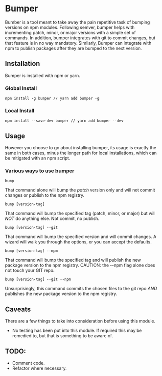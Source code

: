 # Bumper
Bumber is a tool meant to take away the pain repetitive task of bumping versions on npm modules.
Following semver, bumper helps with incrementing patch, minor, or major versions with a simple set of commands.
In addition, bumper integrates with git to commit changes, but that feature is in no way mandatory. 
Similarly, Bumper can integrate with npm to publish packages after they are bumped to the next version.

## Installation
Bumper is installed with npm or yarn.

### Global Install
    npm install -g bumper // yarn add bumper -g

### Local Install
    npm install --save-dev bumper // yarn add bumper --dev

## Usage

However you choose to go about installing bumper, its usage is exactly the same in both cases, minus the longer path for local installations, which can be mitigated with an npm script.

### Various ways to use bumper

    bump
That command alone will bump the *patch* version only and will not commit changes or publish to the npm registry.

    bump [version-tag]
That command will bump the specified tag (patch, minor, or major) but will *NOT* do anything else. Not commit, no publish.

    bump [version-tag] --git
That command will bump the specified version and will commit changes. A wizard will walk you through the options, or you can accept the defaults.

    bump [version-tag] --npm
That command will bump the specified tag and will publish the new package version to the npm registry. CAUTION: the --npm flag alone does not touch your GIT repo.

    bump [version-tag] --git --npm
Unsurprisingly, this command commits the chosen files to the git repo *AND* publishes the new package version to the npm registry.

## Caveats
There are a few things to take into consideration before using this module.
* No testing has been put into this module. If required this may be remedied to, but that is something to be aware of.

## TODO:
* Comment code.
* Refactor where necessary.